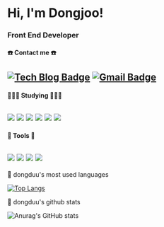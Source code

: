 # Hi, I'm Dongjoo!


### Front End Developer


#### ☎️ Contact me ☎️

[![Tech Blog Badge](http://img.shields.io/badge/-Tech%20blog-black?style=flat-square&logo=github&link=https://github.com/dongduu/)](https://github.com/dongduu)
[![Gmail Badge](https://img.shields.io/badge/Gmail-d14836?style=flat-square&logo=Gmail&logoColor=white&link=mailto:nlp.with.deep.dongduu412@gmail.com)](mailto:nlp.with.deep.dongduu412@gmail.com)
-

#### 👩🏻‍💻 Studying 👩🏻‍💻

<img src="https://img.shields.io/badge/JavaScript-whitesmoke?style=flat&logo=JavaScript&logoColor=F7DF1E"/> <img src="https://img.shields.io/badge/HTML5-rgb(255, 230, 234)?style=flat&logo=HTML5&logoColor=E34F26"/> <img src="https://img.shields.io/badge/Sass-whitesmoke?style=flat&logo=Sass&logoColor=CC6699"/> <img src="https://img.shields.io/badge/TypeScript-rgb(255, 230, 234)?style=flat&logo=TypeScript&logoColor=#3178C6"/> <img src="https://img.shields.io/badge/React-whitesmoke?style=flat&logo=React&logoColor=61DAFB"/> <img src="https://img.shields.io/badge/Redux-rgb(255, 230, 234)?style=flat&logo=Redux&logoColor=#3178C6"/>
-

#### 🔧 Tools 🔧

<img src="https://img.shields.io/badge/GitHub-whitesmoke?style=flat&logo=GitHub&logoColor=181717"/> <img src="https://img.shields.io/badge/Slack-rgb(255, 230, 234)?style=flat&logo=Slack&logoColor=4A154B"/> <img src="https://img.shields.io/badge/Notion-whitesmoke?style=flat&logo=Notion&logoColor=000"/> <img src="https://img.shields.io/badge/Figma-rgb(255, 230, 234)?style=flat&logo=Figma&logoColor=#F24E1E"/>
-


<!-- <a href="https://velog.io/@dongduu">
  <img src="https://img.shields.io/badge/Velog-11b48a?style=flat&logo=Vimeo&logoColor=white"/>
</a> -->
  



🌟 dongduu's most used languages

[![Top Langs](https://github-readme-stats.vercel.app/api/top-langs/?username=dongduu&layout=compact&theme=dracula)](https://github.com/dongduu/github-readme-stats)

🌟 dongduu's github stats

![Anurag's GitHub stats](https://github-readme-stats.vercel.app/api?username=dongduu&show_icons=true&theme=dracula)
